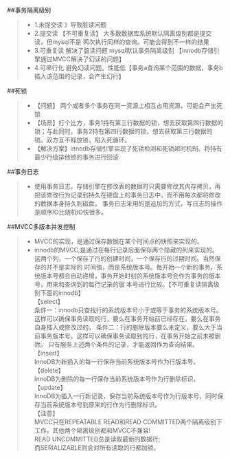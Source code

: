##事务隔离级别
  >* 1.未提交读   》导致脏读问题
  >* 2.提交读 【不可重复读】 大多数数据库系统默认隔离级别都是提交读，但mysql不是 两次执行同样的查询。可能会得到不一样的结果
  >* 3.可重复读  解决了脏读问题 mysql默认事务隔离级别  【innodb存储引擎通过MVCC解决了幻读的问题】
  >* 4.可串行化 避免幻读问题。性能低【事务a查询某个范围的数据，事务b插入该范围的记录，会产生幻行】

##死锁
>* 【问题】 两个或者多个事务在同一资源上相互占用资源，可能会产生死锁  
>* 【场景】打个比方，事务1持有第三行数据的锁，想去获取第四行数据的锁；与此同时，事务2持有第四行数据的锁，想去获取第三行数据的锁。双方互不释放锁，陷入死循环。
>* 【解决方案】innodb存储引擎实现了死锁检测和死锁超时机制。将持有最少行级排他锁的事务进行回滚

##事务日志
>* 使用事务日志，存储引擎在修改表的数据时只需要修改其内存拷贝，再把该修改行为记录到持久在硬盘上的事务日志中，而不用每次都将修改的数据本身持久到磁盘。
   事务日志采用的是追加的方式，写日志的操作是顺序IO比随机IO快很多。
   
##MVCC多版本并发控制
>* MVCC的实现，是通过保存数据在某个时间点的快照来实现的。
>* innodb的MVCC,是通过在每行记录后面保存两个隐藏的列来实现的。这两个列，一个保存了行的创建时间，一个保存行的过期时间。当然保存的并不是实际的
   时间值，而是系统版本号。每开始一个新的事务，系统版本号都会自动递增。事务开始时刻的系统版本号会作为事务的版本号，用来和查询到的每行记录的版
   本号进行比较。【不可重复读隔离级别下面的innodb】 <br/>
   【select】<br/>
   条件一：innodb只查找行的系统版本号小于或等于事务的系统版本号。这样可以确保事务读取的行，要么在事务开始前已经存在，要么在事务自身插入或修改过的。
   条件二：行的删除版本要么未定义，要么大于当前事务版本号。这样可以确保事务读取到的行，在事务开始之前未被删除。
   只有服务上述两个条件的记录，才能返回作为查询结果。<br/>
   【insert】<br/>
   InnoDB为新插入的每一行保存当前系统版本号作为行版本号。<br/>
   【delete】<br/>
   InnoDB为删除的每一行保存当前系统版本号作为行删除标识。<br/>
   【update】<br/>
   InnoDB为插入一行新记录，保存当前系统版本号作为行版本号，同时保存当前系统版本号到原来的行作为行删除标识。<br/>
   【注意】<br/>
   MVCC只在REPEATABLE READ和READ COMMITTED两个隔离级别下工作。其他两个隔离级别都和MVCC不兼容!<br/>
   READ UNCOMMITTED总是读取最新的数据行;<br/>
   而SERIALIZABLE则会对所有读取的行都加锁。<br/>